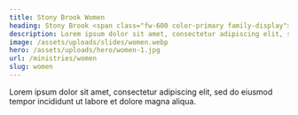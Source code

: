 ```yaml
---
title: Stony Brook Women
heading: Stony Brook <span class="fw-600 color-primary family-display">Women</span>
description: Lorem ipsum dolor sit amet, consectetur adipiscing elit, sed do eiusmod tempor incididunt ut labore et dolore magna aliqua.
image: /assets/uploads/slides/women.webp
hero: /assets/uploads/hero/women-1.jpg
url: /ministries/women
slug: women
---
```


Lorem ipsum dolor sit amet, consectetur adipiscing elit, sed do eiusmod tempor incididunt ut labore et dolore magna aliqua.